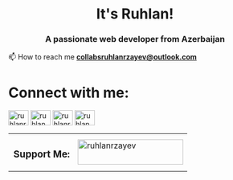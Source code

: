 <h1 align="center">It's Ruhlan!</h1>
<h3 align="center">A passionate web developer from Azerbaijan</h3>

📫 How to reach me **collabsruhlanrzayev@outlook.com**

<h1 align="left">Connect with me:  </h3>
<p align="left">
<a href="https://instagram.com/ruhlanrza" target="blank"><img align="center" src="https://raw.githubusercontent.com/rahuldkjain/github-profile-readme-generator/master/src/images/icons/Social/instagram.svg" alt="ruhlanrza" height="30" width="40" /></a>
<a href="https://x.com/ruhlan33" target="blank"><img align="center" src="https://upload.wikimedia.org/wikipedia/commons/thumb/b/b7/X_logo.jpg/480px-X_logo.jpg" alt="ruhlan33" height="30" width="40" /></a>
<a href="https://linkedin.com/in/ruhlanrzayev" target="blank"><img align="center" src="https://raw.githubusercontent.com/rahuldkjain/github-profile-readme-generator/master/src/images/icons/Social/linked-in-alt.svg" alt="ruhlanrzayev" height="30" width="40" /></a>
<a href="https://codeforces.com/profile/ruhlan33" target="blank"><img align="center" src="https://raw.githubusercontent.com/rahuldkjain/github-profile-readme-generator/master/src/images/icons/Social/codeforces.svg" alt="ruhlan33" height="30" width="40" /></a>
</p>

<table>
  <tr>
    <td style="vertical-align: middle; padding-left: 10px;">
        <h3>Support Me: </h3>
      </td>
    <td>
      <a href="https://www.buymeacoffee.com/ruhlanrzayev">
        <img src="https://cdn.buymeacoffee.com/buttons/v2/default-yellow.png" height="50" width="210" alt="ruhlanrzayev" />
      </a>
    </td>
  </tr>
</table>



